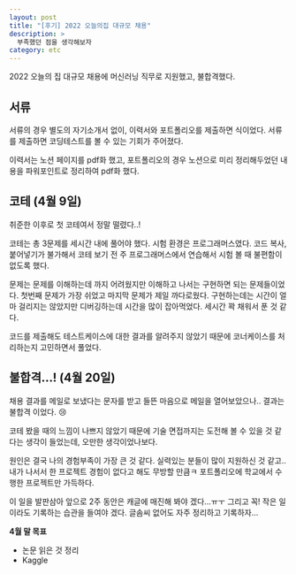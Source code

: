 ```yaml
---
layout: post
title: "[후기] 2022 오늘의집 대규모 채용"
description: >
  부족했던 점을 생각해보자
category: etc
---
```


2022 오늘의 집 대규모 채용에 머신러닝 직무로 지원했고, 불합격했다. 

## 서류
서류의 경우 별도의 자기소개서 없이, 이력서와 포트폴리오를 제출하면 식이었다.
서류를 제출하면 코딩테스트를 볼 수 있는 기회가 주어졌다.  

이력서는 노션 페이지를 pdf화 했고, 포트폴리오의 경우 노션으로 미리 정리해두었던 내용을 파워포인트로 정리하여 pdf화 했다.

## 코테 (4월 9일) 
취준한 이후로 첫 코테여서 정말 떨렸다..!

코테는 총 3문제를 세시간 내에 풀어야 했다. 시험 환경은 프로그래머스였다. 코드 복사, 붙어넣기가 불가해서 코테 보기 전 주 프로그래머스에서 연습해서 시험 볼 때 불편함이 없도록 했다.

문제는 문제를 이해하는데 까지 어려웠지만 이해하고 나서는 구현하면 되는 문제들이었다. 첫번째 문제가 가장 쉬었고 마지막 문제가 제일 까다로웠다. 구현하는데는 시간이 얼마 걸리지는 않았지만 디버깅하는데 시간을 많이 잡아먹었다. 세시간 꽉 채워서 푼 것 같다.

코드를 제출해도 테스트케이스에 대한 결과를 알려주지 않았기 때문에 코너케이스를 처리하는지 고민하면서 풀었다.

## 불합격...! (4월 20일)
채용 결과를 메일로 보냈다는 문자를 받고 들뜬 마음으로 메일을 열어보았으나.. 결과는 불합격 이었다. :cry:

코테 봤을 때의 느낌이 나쁘지 않았기 때문에 기술 면접까지는 도전해 볼 수 있을 것 같다는 생각이 들었는데, 오만한 생각이었나보다.

원인은 결국 나의 경험부족이 가장 큰 것 같다. 
실력있는 분들이 많이 지원하신 것 같고.. 내가 나서서 한 프로젝트 경험이 없다고 해도 무방할 만큼ㅋ 포트폴리오에 학교에서 수행한 프로젝트만 가득하다.   

이 일을 발판삼아 앞으로 2주 동안은 캐글에 매진해 봐야 겠다...ㅠㅜ 
그리고 꼭! 작은 일이라도 기록하는 습관을 들여야 겠다. 글솜씨 없어도 자주 정리하고 기록하자...


**4월 말 목표**
- 논문 읽은 것 정리 
- Kaggle
